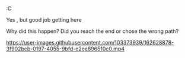 :C

Yes , but good job getting here

Why did this happen? Did you reach the end or chose the wrong path?



https://user-images.githubusercontent.com/103373939/162628878-3f902bcb-0197-4055-9bfd-e2ee896510c0.mp4

